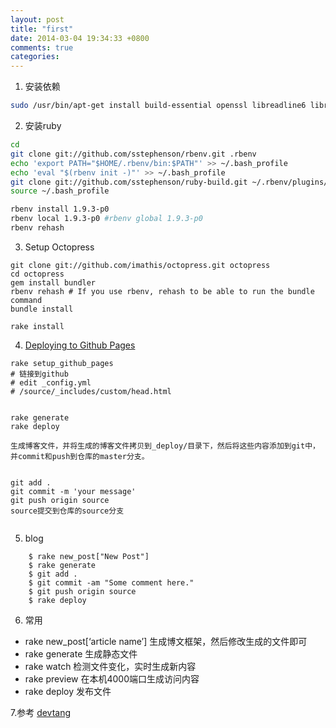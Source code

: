 ```yaml
---
layout: post
title: "first"
date: 2014-03-04 19:34:33 +0800
comments: true
categories: 
---
```


1. 安装依赖
```bash
sudo /usr/bin/apt-get install build-essential openssl libreadline6 libreadline6-dev curl git-core zlib1g zlib1g-dev libssl-dev libyaml-dev libsqlite3-dev sqlite3 libxml2-dev libxslt-dev autoconf libc6-dev ncurses-dev automake libtool bison subversion
```

2. 安装ruby
```bash
cd
git clone git://github.com/sstephenson/rbenv.git .rbenv
echo 'export PATH="$HOME/.rbenv/bin:$PATH"' >> ~/.bash_profile
echo 'eval "$(rbenv init -)"' >> ~/.bash_profile
git clone git://github.com/sstephenson/ruby-build.git ~/.rbenv/plugins/ruby-build
source ~/.bash_profile 
```
```bash
rbenv install 1.9.3-p0
rbenv local 1.9.3-p0 #rbenv global 1.9.3-p0
rbenv rehash 
```  

3. Setup Octopress
```
git clone git://github.com/imathis/octopress.git octopress
cd octopress 
gem install bundler
rbenv rehash # If you use rbenv, rehash to be able to run the bundle command
bundle install 

rake install
```
4. [Deploying to Github Pages](http://octopress.org/docs/deploying/github/)
```
rake setup_github_pages
# 链接到github
# edit _config.yml 
# /source/_includes/custom/head.html


rake generate
rake deploy
 
生成博客文件，并将生成的博客文件拷贝到_deploy/目录下，然后将这些内容添加到git中，并commit和push到仓库的master分支。


git add .
git commit -m 'your message'
git push origin source 
source提交到仓库的source分支


```

5. blog
```
    $ rake new_post["New Post"]  
    $ rake generate  
    $ git add .  
    $ git commit -am "Some comment here."   
    $ git push origin source  
    $ rake deploy  

```

6. 常用
 
-    rake new_post[‘article name’] 生成博文框架，然后修改生成的文件即可
-    rake generate 生成静态文件
-    rake watch 检测文件变化，实时生成新内容
-    rake preview 在本机4000端口生成访问内容
-    rake deploy 发布文件

7.参考
[devtang](http://blog.devtang.com/blog/2012/02/10/setup-blog-based-on-github/)


